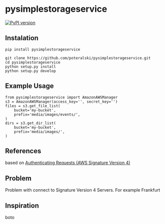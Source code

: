 # pysimplestorageservice
[![PyPI version](https://badge.fury.io/py/pysimplestorageservice.svg)](https://badge.fury.io/py/pysimplestorageservice)
## Instalation
    pip install pysimplestorageservice

    git clone https://github.com/poteralski/pysimplestorageservice.git
    cd pysimplestorageservice
    python setup.py install
    python setup.py develop

## Example Usage
    from pysimplestorageservice import AmazonAWSManager
    s3 = AmazonAWSManager(access_key='', secret_key='')
    files = s3.get_file_list(
        bucket='my-bucket',
        prefix='media/images/events/',
    )
    dirs = s3.get_dir_list(
        bucket='my-bucket',
        prefix='media/images/',
    )

## References
based on [Authenticating Requests (AWS Signature Version 4)](http://docs.aws.amazon.com/AmazonS3/latest/API/bucket-policy-s3-sigv4-conditions.html)

## Problem
Problem with connect to Signature Version 4 Servers. For example Frankfurt

## Inspiration
boto